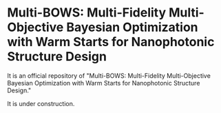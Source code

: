 # Multi-BOWS: Multi-Fidelity Multi-Objective Bayesian Optimization with Warm Starts for Nanophotonic Structure Design

It is an official repository of "Multi-BOWS: Multi-Fidelity Multi-Objective Bayesian Optimization with Warm Starts for Nanophotonic Structure Design."

It is under construction.
